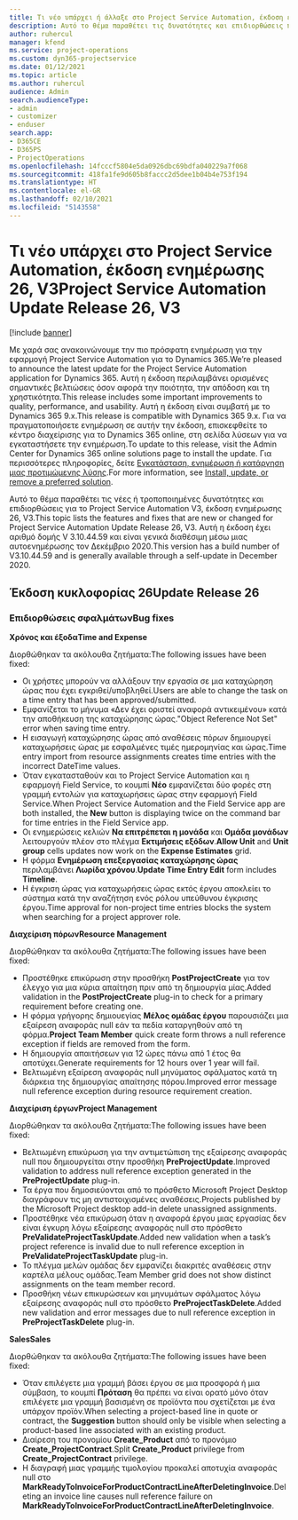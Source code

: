 ```yaml
---
title: Τι νέο υπάρχει ή άλλαξε στο Project Service Automation, έκδοση ενημέρωσης 26, V3
description: Αυτό το θέμα παραθέτει τις δυνατότητες και επιδιορθώσεις που είναι διαθέσιμες στο Project Service Automation, έκδοση ενημέρωσης 26, V3.
author: ruhercul
manager: kfend
ms.service: project-operations
ms.custom: dyn365-projectservice
ms.date: 01/12/2021
ms.topic: article
ms.author: ruhercul
audience: Admin
search.audienceType:
- admin
- customizer
- enduser
search.app:
- D365CE
- D365PS
- ProjectOperations
ms.openlocfilehash: 14fcccf5804e5da0926dbc69bdfa040229a7f068
ms.sourcegitcommit: 418fa1fe9d605b8faccc2d5dee1b04b4e753f194
ms.translationtype: HT
ms.contentlocale: el-GR
ms.lasthandoff: 02/10/2021
ms.locfileid: "5143558"
---
```

# <a name="project-service-automation-update-release-26-v3"></a><span data-ttu-id="cd469-103">Τι νέο υπάρχει στο Project Service Automation, έκδοση ενημέρωσης 26, V3</span><span class="sxs-lookup"><span data-stu-id="cd469-103">Project Service Automation Update Release 26, V3</span></span>

[!include [banner](../includes/psa-now-project-operations.md)]

<span data-ttu-id="cd469-104">Με χαρά σας ανακοινώνουμε την πιο πρόσφατη ενημέρωση για την εφαρμογή Project Service Automation για το Dynamics 365.</span><span class="sxs-lookup"><span data-stu-id="cd469-104">We’re pleased to announce the latest update for the Project Service Automation application for Dynamics 365.</span></span> <span data-ttu-id="cd469-105">Αυτή η έκδοση περιλαμβάνει ορισμένες σημαντικές βελτιώσεις όσον αφορά την ποιότητα, την απόδοση και τη χρηστικότητα.</span><span class="sxs-lookup"><span data-stu-id="cd469-105">This release includes some important improvements to quality, performance, and usability.</span></span> <span data-ttu-id="cd469-106">Αυτή η έκδοση είναι συμβατή με το Dynamics 365 9.x.</span><span class="sxs-lookup"><span data-stu-id="cd469-106">This release is compatible with Dynamics 365 9.x.</span></span> <span data-ttu-id="cd469-107">Για να πραγματοποιήσετε ενημέρωση σε αυτήν την έκδοση, επισκεφθείτε το κέντρο διαχείρισης για το Dynamics 365 online, στη σελίδα λύσεων για να εγκαταστήσετε την ενημέρωση.</span><span class="sxs-lookup"><span data-stu-id="cd469-107">To update to this release, visit the Admin Center for Dynamics 365 online solutions page to install the update.</span></span> <span data-ttu-id="cd469-108">Για περισσότερες πληροφορίες, δείτε [Εγκατάσταση, ενημέρωση ή κατάργηση μιας προτιμώμενης λύσης](https://docs.microsoft.com/power-platform/admin/install-remove-preferred-solution).</span><span class="sxs-lookup"><span data-stu-id="cd469-108">For more information, see [Install, update, or remove a preferred solution](https://docs.microsoft.com/power-platform/admin/install-remove-preferred-solution).</span></span>

<span data-ttu-id="cd469-109">Αυτό το θέμα παραθέτει τις νέες ή τροποποιημένες δυνατότητες και επιδιορθώσεις για το Project Service Automation V3, έκδοση ενημέρωσης 26, V3.</span><span class="sxs-lookup"><span data-stu-id="cd469-109">This topic lists the features and fixes that are new or changed for Project Service Automation Update Release 26, V3.</span></span> <span data-ttu-id="cd469-110">Αυτή η έκδοση έχει αριθμό δομής V 3.10.44.59 και είναι γενικά διαθέσιμη μέσω μιας αυτοενημέρωσης τον Δεκέμβριο 2020.</span><span class="sxs-lookup"><span data-stu-id="cd469-110">This version has a build number of V3.10.44.59 and is generally available through a self-update in December 2020.</span></span>

## <a name="update-release-26"></a><span data-ttu-id="cd469-111">Έκδοση κυκλοφορίας 26</span><span class="sxs-lookup"><span data-stu-id="cd469-111">Update Release 26</span></span>

### <a name="bug-fixes"></a><span data-ttu-id="cd469-112">Επιδιορθώσεις σφαλμάτων</span><span class="sxs-lookup"><span data-stu-id="cd469-112">Bug fixes</span></span>

<span data-ttu-id="cd469-113">**Χρόνος και έξοδα**</span><span class="sxs-lookup"><span data-stu-id="cd469-113">**Time and Expense**</span></span>

<span data-ttu-id="cd469-114">Διορθώθηκαν τα ακόλουθα ζητήματα:</span><span class="sxs-lookup"><span data-stu-id="cd469-114">The following issues have been fixed:</span></span>

- <span data-ttu-id="cd469-115">Οι χρήστες μπορούν να αλλάξουν την εργασία σε μια καταχώρηση ώρας που έχει εγκριθεί/υποβληθεί.</span><span class="sxs-lookup"><span data-stu-id="cd469-115">Users are able to change the task on a time entry that has been approved/submitted.</span></span>
- <span data-ttu-id="cd469-116">Εμφανίζεται το μήνυμα «Δεν έχει οριστεί αναφορά αντικειμένου» κατά την αποθήκευση της καταχώρησης ώρας.</span><span class="sxs-lookup"><span data-stu-id="cd469-116">"Object Reference Not Set" error when saving time entry.</span></span>
- <span data-ttu-id="cd469-117">Η εισαγωγή καταχώρησης ώρας από αναθέσεις πόρων δημιουργεί καταχωρήσεις ώρας με εσφαλμένες τιμές ημερομηνίας και ώρας.</span><span class="sxs-lookup"><span data-stu-id="cd469-117">Time entry import from resource assignments creates time entries with the incorrect DateTime values.</span></span>
- <span data-ttu-id="cd469-118">Όταν εγκατασταθούν και το Project Service Automation και η εφαρμογή Field Service, το κουμπί **Νέο** εμφανίζεται δύο φορές στη γραμμή εντολών για καταχωρήσεις ώρας στην εφαρμογή Field Service.</span><span class="sxs-lookup"><span data-stu-id="cd469-118">When Project Service Automation and the Field Service app are both installed, the **New** button is displaying twice on the command bar for time entries in the Field Service app.</span></span>
- <span data-ttu-id="cd469-119">Οι ενημερώσεις κελιών **Να επιτρέπεται η μονάδα** και **Ομάδα μονάδων** λειτουργούν πλέον στο πλέγμα **Εκτιμήσεις εξόδων**.</span><span class="sxs-lookup"><span data-stu-id="cd469-119">**Allow Unit** and **Unit group** cells updates now work on the **Expense Estimates** grid.</span></span>
- <span data-ttu-id="cd469-120">Η φόρμα **Ενημέρωση επεξεργασίας καταχώρησης ώρας** περιλαμβάνει **Λωρίδα χρόνου**.</span><span class="sxs-lookup"><span data-stu-id="cd469-120">**Update Time Entry Edit** form includes **Timeline**.</span></span>
- <span data-ttu-id="cd469-121">Η έγκριση ώρας για καταχωρήσεις ώρας εκτός έργου αποκλείει το σύστημα κατά την αναζήτηση ενός ρόλου υπεύθυνου έγκρισης έργου.</span><span class="sxs-lookup"><span data-stu-id="cd469-121">Time approval for non-project time entries blocks the system when searching for a project approver role.</span></span>

<span data-ttu-id="cd469-122">**Διαχείριση πόρων**</span><span class="sxs-lookup"><span data-stu-id="cd469-122">**Resource Management**</span></span>

<span data-ttu-id="cd469-123">Διορθώθηκαν τα ακόλουθα ζητήματα:</span><span class="sxs-lookup"><span data-stu-id="cd469-123">The following issues have been fixed:</span></span>

- <span data-ttu-id="cd469-124">Προστέθηκε επικύρωση στην προσθήκη **PostProjectCreate** για τον έλεγχο για μια κύρια απαίτηση πριν από τη δημιουργία μίας.</span><span class="sxs-lookup"><span data-stu-id="cd469-124">Added validation in the **PostProjectCreate** plug-in to check for a primary requirement before creating one.</span></span>
- <span data-ttu-id="cd469-125">Η φόρμα γρήγορης δημιουεγίας **Μέλος ομάδας έργου** παρουσιάζει μια εξαίρεση αναφοράς null εάν τα πεδία καταργηθούν από τη φόρμα.</span><span class="sxs-lookup"><span data-stu-id="cd469-125">**Project Team Member** quick create form throws a null reference exception if fields are removed from the form.</span></span>
- <span data-ttu-id="cd469-126">Η δημιουργία απαιτήσεων για 12 ώρες πάνω από 1 έτος θα αποτύχει.</span><span class="sxs-lookup"><span data-stu-id="cd469-126">Generate requirements for 12 hours over 1 year will fail.</span></span>
- <span data-ttu-id="cd469-127">Βελτιωμένη εξαίρεση αναφοράς null μηνύματος σφάλματος κατά τη διάρκεια της δημιουργίας απαίτησης πόρου.</span><span class="sxs-lookup"><span data-stu-id="cd469-127">Improved error message null reference exception during resource requirement creation.</span></span>

<span data-ttu-id="cd469-128">**Διαχείριση έργων**</span><span class="sxs-lookup"><span data-stu-id="cd469-128">**Project Management**</span></span>

<span data-ttu-id="cd469-129">Διορθώθηκαν τα ακόλουθα ζητήματα:</span><span class="sxs-lookup"><span data-stu-id="cd469-129">The following issues have been fixed:</span></span>

- <span data-ttu-id="cd469-130">Βελτιωμένη επικύρωση για την αντιμετώπιση της εξαίρεσης αναφοράς null που δημιουργείται στην προσθήκη **PreProjectUpdate**.</span><span class="sxs-lookup"><span data-stu-id="cd469-130">Improved validation to address null reference exception generated in the **PreProjectUpdate** plug-in.</span></span>
- <span data-ttu-id="cd469-131">Τα έργα που δημοσιεύονται από το πρόσθετο Microsoft Project Desktop διαγράφουν τις μη αντιστοιχισμένες αναθέσεις.</span><span class="sxs-lookup"><span data-stu-id="cd469-131">Projects published by the Microsoft Project desktop add-in delete unassigned assignments.</span></span>
- <span data-ttu-id="cd469-132">Προστέθηκε νέα επικύρωση όταν η αναφορά έργου μιας εργασίας δεν είναι έγκυρη λόγω εξαίρεσης αναφοράς null στο πρόσθετο **PreValidateProjectTaskUpdate**.</span><span class="sxs-lookup"><span data-stu-id="cd469-132">Added new validation when a task’s project reference is invalid due to null reference exception in **PreValidateProjectTaskUpdate** plug-in.</span></span>
- <span data-ttu-id="cd469-133">Το πλέγμα μελών ομάδας δεν εμφανίζει διακριτές αναθέσεις στην καρτέλα μέλους ομάδας.</span><span class="sxs-lookup"><span data-stu-id="cd469-133">Team Member grid does not show distinct assignments on the team member record.</span></span>
- <span data-ttu-id="cd469-134">Προσθήκη νέων επικυρώσεων και μηνυμάτων σφάλματος λόγω εξαίρεσης αναφοράς null στο πρόσθετο **PreProjectTaskDelete**.</span><span class="sxs-lookup"><span data-stu-id="cd469-134">Added new validation and error messages due to null reference exception in **PreProjectTaskDelete** plug-in.</span></span>

<span data-ttu-id="cd469-135">**Sales**</span><span class="sxs-lookup"><span data-stu-id="cd469-135">**Sales**</span></span>

<span data-ttu-id="cd469-136">Διορθώθηκαν τα ακόλουθα ζητήματα:</span><span class="sxs-lookup"><span data-stu-id="cd469-136">The following issues have been fixed:</span></span>

- <span data-ttu-id="cd469-137">Όταν επιλέγετε μια γραμμή βάσει έργου σε μια προσφορά ή μια σύμβαση, το κουμπί **Πρόταση** θα πρέπει να είναι ορατό μόνο όταν επιλέγετε μια γραμμή βασισμένη σε προϊόντα που σχετίζεται με ένα υπάρχον προϊόν.</span><span class="sxs-lookup"><span data-stu-id="cd469-137">When selecting a project-based line in quote or contract, the **Suggestion** button should only be visible when selecting a product-based line associated with an existing product.</span></span>
- <span data-ttu-id="cd469-138">Διαίρεση του προνομίου **Create_Product** από το προνόμιο **Create_ProjectContract**.</span><span class="sxs-lookup"><span data-stu-id="cd469-138">Split **Create_Product** privilege from **Create_ProjectContract** privilege.</span></span>
- <span data-ttu-id="cd469-139">Η διαγραφή μιας γραμμής τιμολογίου προκαλεί αποτυχία αναφοράς null στο **MarkReadyToInvoiceForProductContractLineAfterDeletingInvoice**.</span><span class="sxs-lookup"><span data-stu-id="cd469-139">Deleting an invoice line causes null reference failure on **MarkReadyToInvoiceForProductContractLineAfterDeletingInvoice**.</span></span>
